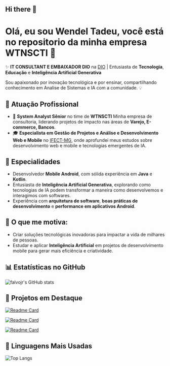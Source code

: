 ## Hi there 👋

# Olá, eu sou Wendel Tadeu, você está no repositorio da minha empresa WTNSCTI 👋

✨ **IT CONSULTANT E EMBAIXADOR DIO** na [DIO](https://digitalinnovation.one/) | Entusiasta de **Tecnologia**, **Educação** e **Inteligência Artificial Generativa**

Sou apaixonado por inovação tecnológica e por ensinar, compartilhando conhecimento em Analise de Sistemas e IA com a comunidade. 💡

## 🏢 **Atuação Profissional**
- 🚀 **System Analyst Sênior** no time de **WTNSCTI** Minha empresa de consultoria, liderando projetos de impacto nas áreas de **Varejo, E-commerce, Bancos**.
- 🎓 **Especialista em Gestão de Projetos e Análise e Desenvolvimento Web e Mobile** no [IFECT-MG](https://www.ifsudestemg.edu.br/riopomba), onde aprofundei meus estudos sobre desenvolvimento web e mobile e tecnologias emergentes de IA.

## 📱 **Especialidades**
- Desenvolvedor **Mobile Android**, com sólida experiência em **Java** e **Kotlin**.
- Entusiasta de **Inteligência Artificial Generativa**, explorando como tecnologias de IA podem transformar a maneira como desenvolvemos e interagimos com softwares.
- Experiência com **arquitetura de software**, **boas práticas de desenvolvimento** e **performance em aplicativos Android**.

## 🚀 **O que me motiva:**
- Criar soluções tecnológicas inovadoras para impactar a vida de milhares de pessoas.
- Estudar e aplicar **Inteligência Artificial** em projetos de desenvolvimento mobile para gerar mais eficiência e criatividade.

## 📊 **Estatísticas no GitHub**

![falvojr's GitHub stats](https://github-readme-stats.vercel.app/api?username=wtnscti&show_icons=true&theme=dark)

## 📌 **Projetos em Destaque**

[![Readme Card](https://github-readme-stats.vercel.app/api/pin/?username=wtnscti&repo=tcc-ifsuldestemg-web&theme=dark)]([https://github.com/wtnscti/tcc-ifsuldestemg-web)

[![Readme Card](https://github-readme-stats.vercel.app/api/pin/?username=wtnscti&repo=ticemtrilhas&theme=dark)]([https://github.com/wtnscti/ticemtrilhas)

[![Readme Card](https://github-readme-stats.vercel.app/api/pin/?username=wtnscti&repo=dio-git-resumos-git-e-git-hub&theme=dark)]([https://github.com/wtnscti/dio-git-resumos-git-e-git-hub)

## 🚀 **Linguagens Mais Usadas**

![Top Langs](https://github-readme-stats.vercel.app/api/top-langs/?username=wtnscti&layout=compact&theme=dark)

